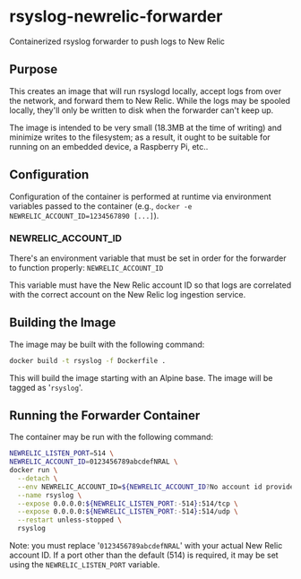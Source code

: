# rsyslog-newrelic-forwarder

Containerized rsyslog forwarder to push logs to New Relic

## Purpose

This creates an image that will run rsyslogd locally, accept logs
from over the network, and forward them to New Relic.  While the
logs may be spooled locally, they'll only be written to disk when
the forwarder can't keep up.

The image is intended to be very small (18.3MB at the time of
writing) and minimize writes to the filesystem; as a result, it
ought to be suitable for running on an embedded device, a
Raspberry Pi, etc..

## Configuration

Configuration of the container is performed at runtime via
environment variables passed to the container (e.g., `docker
-e NEWRELIC_ACCOUNT_ID=1234567890 [...]`).

### NEWRELIC\_ACCOUNT\_ID

There's an environment variable that must be set in order for
the forwarder to function properly: `NEWRELIC_ACCOUNT_ID`

This variable must have the New Relic account ID so that logs
are correlated with the correct account on the New Relic log
ingestion service.

## Building the Image

The image may be built with the following command:

```sh
docker build -t rsyslog -f Dockerfile .
```

This will build the image starting with an Alpine base.  The
image will be tagged as '`rsyslog`'.

## Running the Forwarder Container

The container may be run with the following command:

```sh
NEWRELIC_LISTEN_PORT=514 \
NEWRELIC_ACCOUNT_ID=0123456789abcdefNRAL \
docker run \
  --detach \
  --env NEWRELIC_ACCOUNT_ID=${NEWRELIC_ACCOUNT_ID?No account id provided} \
  --name rsyslog \
  --expose 0.0.0.0:${NEWRELIC_LISTEN_PORT:-514}:514/tcp \
  --expose 0.0.0.0:${NEWRELIC_LISTEN_PORT:-514}:514/udp \
  --restart unless-stopped \
  rsyslog
```

Note: you must replace '`0123456789abcdefNRAL`' with your actual
New Relic account ID.  If a port other than the default (514) is
required, it may be set using the `NEWRELIC_LISTEN_PORT` variable.
